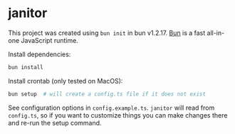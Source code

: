 # janitor

This project was created using `bun init` in bun v1.2.17. [Bun](https://bun.sh) is a fast all-in-one JavaScript runtime.

Install dependencies:

```bash
bun install
```

Install crontab (only tested on MacOS):

```bash
bun setup  # will create a config.ts file if it does not exist
```

See configuration options in `config.example.ts`.
`janitor` will read from `config.ts`, so if you want to customize things you can make changes there and re-run the setup command.
